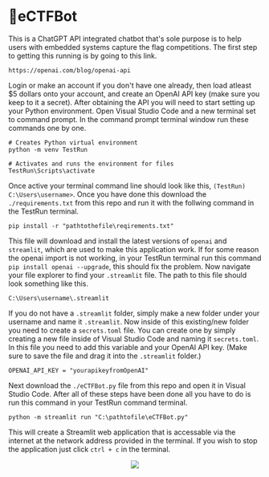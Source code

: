 # 🔐eCTFBot
This is a ChatGPT API integrated chatbot that's sole purpose is to help users with embedded systems capture the flag competitions. The first step to getting this running is by going to this link.
```
https://openai.com/blog/openai-api
```
Login or make an account if you don't have one already, then load atleast $5 dollars onto your account, and create an OpenAI API key (make sure you keep to it a secret). After obtaining the API you will need to start setting up your Python environment. Open Visual Studio Code and a new terminal set to command prompt. In the command prompt terminal window run these commands one by one.
```
# Creates Python virtual environment 
python -m venv TestRun

# Activates and runs the environment for files
TestRun\Scripts\activate
```
Once active your terminal command line should look like this, ```(TestRun) C:\Users\username>```. Once you have done this download the ```./requirements.txt``` from this repo and run it with the follwing command in the TestRun terminal.
```
pip install -r "pathtothefile\reqirements.txt"
```
This file will download and install the latest versions of ```openai``` and ```streamlit```, which are used to make this application work. If for some reason the openai import is not working, in your TestRun terminal run this command ```pip install openai --upgrade```, this should fix the problem. Now navigate your file explorer to find your ```.streamlit``` file. The path to this file should look something like this.
```
C:\Users\username\.streamlit
```
If you do not have a ```.streamlit``` folder, simply make a new folder under your username and name it ```.streamlit```. Now inside of this existing/new folder you need to create a ```secrets.toml``` file. You can create one by simply creating a new file inside of Visual Studio Code and naming it ```secrets.toml```. In this file you need to add this variable and your OpenAI API key. (Make sure to save the file and drag it into the ```.streamlit``` folder.)
```
OPENAI_API_KEY = "yourapikeyfromOpenAI"
```
Next download the ```./eCTFBot.py``` file from this repo and open it in Visual Studio Code. After all of these steps have been done all you have to do is run this command in your TestRun command terminal.
```
python -m streamlit run "C:\pathtofile\eCTFBot.py"
```
This will create a Streamlit web application that is accessable via the internet at the network address provided in the terminal. If you wish to stop the application just click ```ctrl + c``` in the terminal.
<p align="center"><img src="https://github.com/ScottSnow13/eCTFBot/assets/117798417/5df87160-5f8d-465c-8a37-aea5960148c3)" /></p>
